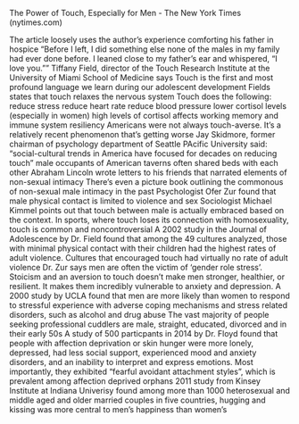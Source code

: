 The Power of Touch, Especially for Men - The New York Times (nytimes.com)

The article loosely uses the author’s experience comforting his father in hospice
“Before I left, I did something else none of the males in my family had ever done before. I leaned close to my father’s ear and whispered, “I love you.””
Tiffany Field, director of the Touch Research Institute at the University of Miami School of Medicine says Touch is the first and most profound language we learn during our adolescent development
Fields states that touch relaxes the nervous system
Touch does the following:
reduce stress
reduce heart rate
reduce blood pressure
lower cortisol levels (especially in women)
high levels of cortisol affects working memory and immune system resiliency
Americans were not always touch-averse. It’s a relatively recent phenomenon that’s getting worse
Jay Skidmore, former chairman of psychology department of Seattle PAcific University said: “social-cultural trends in America have focused for decades on reducing touch”
male occupants of American taverns often shared beds with each other
Abraham Lincoln wrote letters to his friends that narrated elements of non-sexual intimacy
There’s even a picture book outlining the commonous of non-sexual male intimacy in the past
Psychologist Ofer Zur found that male physical contact is limited to violence and sex
Sociologist Michael Kimmel points out that touch between male is actually embraced based on the context. In sports, where touch loses its connection with homosexuality, touch is common and noncontroversial
A 2002 study in the Journal of Adolescence by Dr. Field found that among the 49 cultures analyzed, those with minimal physical contact with their children had the highest rates of adult violence. Cultures that encouraged touch had virtually no rate of adult violence
Dr. Zur says men are often the victim of ‘gender role stress’. Stoicism and an aversion to touch doesn’t make men stronger, healthier, or resilient. It makes them incredibly vulnerable to anxiety and depression.
A 2000 study by UCLA found that men are more likely than women to respond to stressful experience with adverse coping mechanisms and stress related disorders, such as alcohol and drug abuse
The vast majority of people seeking professional cuddlers are male, straight, educated, divorced and in their early 50s
A study of 500 particpants in 2014 by Dr. Floyd found that people with affection deprivation or skin hunger were more lonely, depressed, had less social support, experienced mood and anxiety disorders, and an inability to interpret and express emotions. Most importantly, they exhibited “fearful avoidant attachment styles”, which is prevalent among affection deprived orphans
2011 study from Kinsey Institute at Indiana Univerisy found among more than 1000 heterosexual and middle aged and older married couples in five countries, hugging and kissing was more central to men’s happiness than women’s
